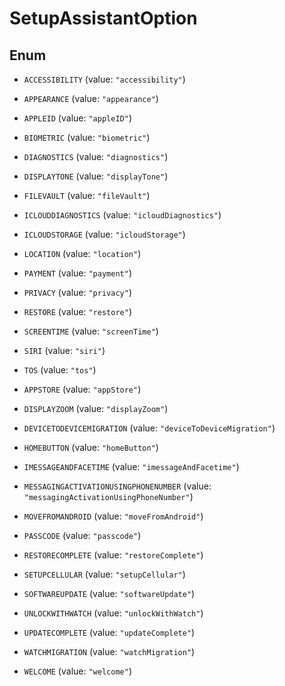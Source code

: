 

# SetupAssistantOption

## Enum


* `ACCESSIBILITY` (value: `"accessibility"`)

* `APPEARANCE` (value: `"appearance"`)

* `APPLEID` (value: `"appleID"`)

* `BIOMETRIC` (value: `"biometric"`)

* `DIAGNOSTICS` (value: `"diagnostics"`)

* `DISPLAYTONE` (value: `"displayTone"`)

* `FILEVAULT` (value: `"fileVault"`)

* `ICLOUDDIAGNOSTICS` (value: `"icloudDiagnostics"`)

* `ICLOUDSTORAGE` (value: `"icloudStorage"`)

* `LOCATION` (value: `"location"`)

* `PAYMENT` (value: `"payment"`)

* `PRIVACY` (value: `"privacy"`)

* `RESTORE` (value: `"restore"`)

* `SCREENTIME` (value: `"screenTime"`)

* `SIRI` (value: `"siri"`)

* `TOS` (value: `"tos"`)

* `APPSTORE` (value: `"appStore"`)

* `DISPLAYZOOM` (value: `"displayZoom"`)

* `DEVICETODEVICEMIGRATION` (value: `"deviceToDeviceMigration"`)

* `HOMEBUTTON` (value: `"homeButton"`)

* `IMESSAGEANDFACETIME` (value: `"imessageAndFacetime"`)

* `MESSAGINGACTIVATIONUSINGPHONENUMBER` (value: `"messagingActivationUsingPhoneNumber"`)

* `MOVEFROMANDROID` (value: `"moveFromAndroid"`)

* `PASSCODE` (value: `"passcode"`)

* `RESTORECOMPLETE` (value: `"restoreComplete"`)

* `SETUPCELLULAR` (value: `"setupCellular"`)

* `SOFTWAREUPDATE` (value: `"softwareUpdate"`)

* `UNLOCKWITHWATCH` (value: `"unlockWithWatch"`)

* `UPDATECOMPLETE` (value: `"updateComplete"`)

* `WATCHMIGRATION` (value: `"watchMigration"`)

* `WELCOME` (value: `"welcome"`)



